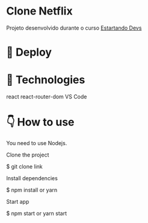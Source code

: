 # Clone Netflix

Projeto desenvolvido durante o curso [Estartando Devs ](https://estartandodevs.com.br/)

# 📱 Deploy


# 🚀 Technologies
react
react-router-dom
VS Code


# 👇 How to use
You need to use Nodejs.

Clone the project

$ git clone link

Install dependencies

$ npm install or yarn

Start app

$ npm start or yarn start